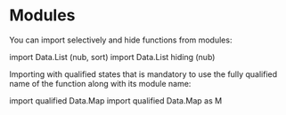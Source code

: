 Modules
========

You can import selectively and hide functions from modules:

import Data.List (nub, sort)
import Data.List hiding (nub)

Importing with qualified states that is mandatory to use the fully qualified name of the function along with its module name:

import qualified Data.Map
import qualified Data.Map as M
